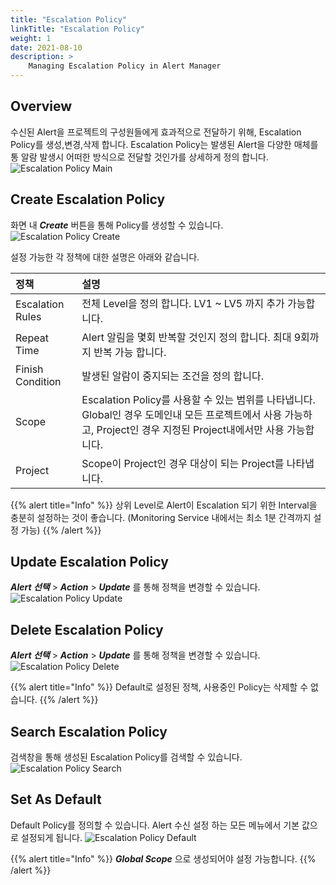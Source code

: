 ```yaml
---
title: "Escalation Policy"
linkTitle: "Escalation Policy"
weight: 1
date: 2021-08-10
description: >
    Managing Escalation Policy in Alert Manager
---
```


## Overview
수신된 Alert을 프로젝트의 구성원들에게 효과적으로 전달하기 위해, Escalation Policy를 생성,변경,삭제 합니다.
Escalation Policy는 발생된 Alert을 다양한 매체를 통 알람 발생시 어떠한 방식으로 전달할 것인가를 상세하게 정의 합니다.
![Escalation Policy Main](/docs/guides/alert_manager/escalation_policy/escalation_policy_img/escalation_policy_admin_img_01.png)

## Create Escalation Policy
화면 내 _**Create**_ 버튼을 통해 Policy를 생성할 수 있습니다.
![Escalation Policy Create](/docs/guides/alert_manager/escalation_policy/escalation_policy_img/escalation_policy_admin_img_02.png)

설정 가능한 각 정책에 대한 설명은 아래와 같습니다.

| 정책 | 설명 |
| :--- | :--- |
| Escalation Rules | 전체 Level을 정의 합니다. LV1 ~ LV5 까지 추가 가능합니다. |
| Repeat Time | Alert 알림을 몇회 반복할 것인지 정의 합니다. 최대 9회까지 반복 가능 합니다. |
| Finish Condition | 발생된 알람이 중지되는 조건을 정의 합니다. |
| Scope | Escalation Policy를 사용할 수 있는 범위를 나타냅니다. Global인 경우 도메인내 모든 프로젝트에서 사용 가능하고, Project인 경우 지정된 Project내에서만 사용 가능합니다. |
| Project | Scope이 Project인 경우 대상이 되는 Project를 나타냅니다.  |

{{% alert title="Info" %}}
상위 Level로 Alert이 Escalation 되기 위한 Interval을 충분히 설정하는 것이 좋습니다. (Monitoring Service 내에서는 최소 1분 간격까지 설정 가능)
{{% /alert %}}

## Update Escalation Policy
_**Alert 선택**_ > _**Action**_ > _**Update**_ 를 통해 정책을 변경할 수 있습니다.
![Escalation Policy Update](/docs/guides/alert_manager/escalation_policy/escalation_policy_img/escalation_policy_admin_img_03.png)

## Delete Escalation Policy
_**Alert 선택**_ > _**Action**_ > _**Update**_ 를 통해 정책을 변경할 수 있습니다.
![Escalation Policy Delete](/docs/guides/alert_manager/escalation_policy/escalation_policy_img/escalation_policy_admin_img_04.png)

{{% alert title="Info" %}}
Default로 설정된 정책, 사용중인 Policy는 삭제할 수 없습니다.
{{% /alert %}}

## Search Escalation Policy
검색창을 통해 생성된 Escalation Policy를 검색할 수 있습니다.
![Escalation Policy Search](/docs/guides/alert_manager/escalation_policy/escalation_policy_img/escalation_policy_admin_img_05.png)

## Set As Default
Default Policy를 정의할 수 있습니다. Alert 수신 설정 하는 모든 메뉴에서 기본 값으로 설정되게 됩니다.
![Escalation Policy Default](/docs/guides/alert_manager/escalation_policy/escalation_policy_img/escalation_policy_admin_img_06.png)

{{% alert title="Info" %}}
_**Global Scope**_ 으로 생성되어야 설정 가능합니다.
{{% /alert %}}
